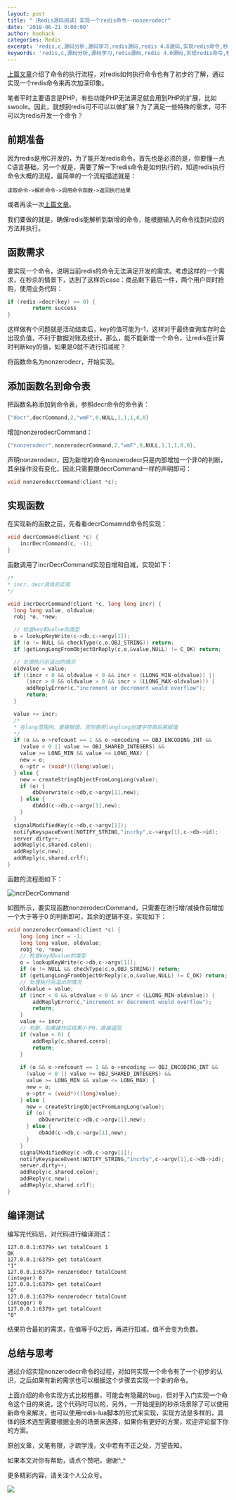 ```yaml
---
layout: post
title: "［Redis源码阅读］实现一个redis命令--nonzerodecr"
date: '2018-06-21 9:00:00'
author: hoohack
categories: Redis
excerpt: 'redis,c,源码分析,源码学习,redis源码,redis 4.0源码,实现redis命令,秒杀'
keywords: 'redis,c,源码分析,源码学习,redis源码,redis 4.0源码,实现redis命令,秒杀'
---
```


[上篇文章](http://u6.gg/dCVQx)介绍了命令的执行流程，对redis如何执行命令也有了初步的了解，通过实现一个redis命令来再次加深印象。

笔者平时主要语言是PHP，有些功能PHP无法满足就会用到PHP的扩展，比如swoole。因此，就想到redis可不可以以做扩展？为了满足一些特殊的需求，可不可以为redis开发一个命令？

## 前期准备

因为redis是用C开发的，为了能开发redis命令，首先也是必须的是，你要懂一点C语言基础，另一个就是，需要了解一下redis命令是如何执行的，知道redis执行命令大概的流程，最简单的一个流程描述就是：

    读取命令->解析命令->调用命令函数->返回执行结果

或者再读一次[上篇文章](http://u6.gg/dCVQx)。

我们要做的就是，确保redis能解析到新增的命令，能根据输入的命令找到对应的方法并执行。

<!--more-->

## 函数需求

要实现一个命令，说明当前redis的命令无法满足开发的需求。考虑这样的一个需求，在秒杀的情景下，达到了这样的case：商品剩下最后一件，两个用户同时抢购，使用业务代码：

```c
if (redis->decr(key) >= 0) {
        return success
}
```

这样做有个问题就是活动结束后，key的值可能为-1，这样对于最终查询库存时会出现负值，不利于数据对账及统计。那么，能不能新增一个命令，让redis在计算时判断key的值，如果是0就不进行扣减呢？

将函数命名为nonzerodecr，开始实现。

## 添加函数名到命令表

把函数名称添加到命令表，参照decr命令的命令表：

```c
{"decr",decrCommand,2,"wmF",0,NULL,1,1,1,0,0}
```

增加nonzerodecrCommand：

```c
{"nonzerodecr",nonzerodecrCommand,2,"wmF",0,NULL,1,1,1,0,0},
```

声明nonzerodecr，因为新增的命令nonzerodecr只是内部增加一个非0的判断，其余操作没有变化，因此只需要跟decrCommand一样的声明即可：

```c
void nonzerodecrCommand(client *c);
```

## 实现函数

在实现新的函数之前，先看看decrComamnd命令的实现：

```c
void decrCommand(client *c) {
    incrDecrCommand(c, -1);
}
```

函数调用了incrDecrCommand实现自增和自减，实现如下：

```c
/*
* incr、decr具体的实现
*/

void incrDecrCommand(client *c, long long incr) {
  long long value, oldvalue;
  robj *o, *new;

  // 检查key和value的类型
  o = lookupKeyWrite(c->db,c->argv[1]);
  if (o != NULL && checkType(c,o,OBJ_STRING)) return;
  if (getLongLongFromObjectOrReply(c,o,&value,NULL) != C_OK) return;

  // 处理执行后溢出的情况
  oldvalue = value;
  if ((incr < 0 && oldvalue < 0 && incr < (LLONG_MIN-oldvalue)) ||
      (incr > 0 && oldvalue > 0 && incr > (LLONG_MAX-oldvalue))) {
      addReplyError(c,"increment or decrement would overflow");
      return;
  }

  value += incr;
  /*
  * 在long范围内，直接赋值，否则使用longlong创建字符串后再赋值
  */
  if (o && o->refcount == 1 && o->encoding == OBJ_ENCODING_INT &&
    (value < 0 || value >= OBJ_SHARED_INTEGERS) &&
    value >= LONG_MIN && value <= LONG_MAX) {
    new = o;
    o->ptr = (void*)((long)value);
  } else {
    new = createStringObjectFromLongLong(value);
    if (o) {
        dbOverwrite(c->db,c->argv[1],new);
    } else {
        dbAdd(c->db,c->argv[1],new);
    }
  }
  signalModifiedKey(c->db,c->argv[1]);
  notifyKeyspaceEvent(NOTIFY_STRING,"incrby",c->argv[1],c->db->id);
  server.dirty++;
  addReply(c,shared.colon);
  addReply(c,new);
  addReply(c,shared.crlf);
}

```

函数的流程图如下：

![incrDecrCommand](https://www.hoohack.me/assets/images/2018/06/incrDecrCommand.png)


如图所示，要实现函数nonzerodecrCommand，只需要在进行增/减操作前增加一个大于等于0 的判断即可，其余的逻辑不变，实现如下：
```c
void nonzerodecrCommand(client *c) {
    long long incr = -1;
    long long value, oldvalue;
    robj *o, *new;
    // 检查key和value的类型
    o = lookupKeyWrite(c->db,c->argv[1]);
    if (o != NULL && checkType(c,o,OBJ_STRING)) return;
    if (getLongLongFromObjectOrReply(c,o,&value,NULL) != C_OK) return;
    // 处理执行后溢出的情况
    oldvalue = value;
    if (incr < 0 && oldvalue < 0 && incr < (LLONG_MIN-oldvalue)) {
        addReplyError(c,"increment or decrement would overflow");
        return;
    }
    value += incr;
    // 判断，如果操作后结果小于0，直接返回
    if (value < 0) {
        addReply(c,shared.czero);
        return;
    }
    
    if (o && o->refcount == 1 && o->encoding == OBJ_ENCODING_INT &&
      (value < 0 || value >= OBJ_SHARED_INTEGERS) &&
      value >= LONG_MIN && value <= LONG_MAX) {
      new = o;
      o->ptr = (void*)((long)value);
    } else {
      new = createStringObjectFromLongLong(value);
      if (o) {
          dbOverwrite(c->db,c->argv[1],new);
      } else {
          dbAdd(c->db,c->argv[1],new);
      }
    }
    signalModifiedKey(c->db,c->argv[1]);
    notifyKeyspaceEvent(NOTIFY_STRING,"incrby",c->argv[1],c->db->id);
    server.dirty++;
    addReply(c,shared.colon);
    addReply(c,new);
    addReply(c,shared.crlf);
}
```

## 编译测试

编写完代码后，对代码进行编译测试：

```shell
127.0.0.1:6379> set totalCount 1
OK
127.0.0.1:6379> get totalCount
"1"
127.0.0.1:6379> nonzerodecr totalCount
(integer) 0
127.0.0.1:6379> get totalCount
"0"
127.0.0.1:6379> nonzerodecr totalCount
(integer) 0
127.0.0.1:6379> get totalCount
"0"
```

结果符合最初的需求，在值等于0之后，再进行扣减，值不会变为负数。



## 总结与思考

通过介绍实现nonzerodecr命令的过程，对如何实现一个命令有了一个初步的认识，之后如果有新的需求也可以根据这个步骤去实现一个新的命令。

上面介绍的命令实现方式比较粗暴，可能会有隐藏的bug，但对于入门实现一个命令这个目的来说，这个代码时可以的，另外，一开始提到的秒杀场景除了可以使用新命令来解决，也可以使用redis-lua脚本的形式来实现，实现方法是多样的，具体的技术选型需要根据业务的场景来选择，如果你有更好的方案，欢迎评论留下你的方案。

原创文章，文笔有限，才疏学浅，文中若有不正之处，万望告知。

如果本文对你有帮助，请点个赞吧，谢谢^_^

更多精彩内容，请关注个人公众号。

![](https://www.hoohack.me/assets/images/qrcode.jpg)